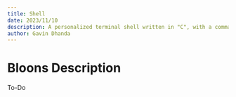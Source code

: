 ```yaml
---
title: Shell
date: 2023/11/10
description: A personalized terminal shell written in "C", with a command history, job control, program execution, and the ability to handle multiple processes and signal forwarding. Written for CS33, Systems.
author: Gavin Dhanda
---
```


# Bloons Description

To-Do